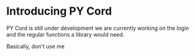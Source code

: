 # Introducing PY Cord

PY Cord is still under development we are currently working on the login and the regular functions a library would need.

Basically, don't use me
